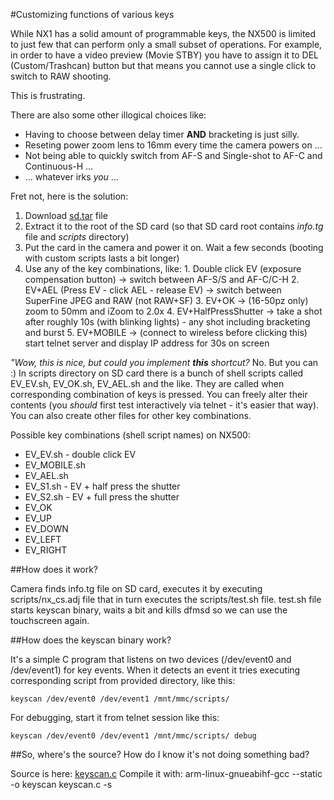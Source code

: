 #Customizing functions of various keys

While NX1 has a solid amount of programmable keys, the NX500 is limited to just few that can perform only a small subset of operations. For example, in order to have a video preview (Movie STBY) you have to assign it to DEL (Custom/Trashcan) button but that means you cannot use a single click to switch to RAW shooting. 

This is frustrating. 

There are also some other illogical choices like:
  - Having to choose between delay timer **AND** bracketing is just silly.
  - Reseting power zoom lens to 16mm every time the camera powers on ...
  - Not being able to quickly switch from AF-S and Single-shot to AF-C and Continuous-H ...
  - ... whatever irks *you* ...

Fret not, here is the solution:
  1. Download [sd.tar](https://github.com/ottokiksmaler/nx500/blob/master/sd.tar) file
  2. Extract it to the root of the SD card (so that SD card root contains *info.tg* file and *scripts* directory)
  3. Put the card in the camera and power it on. Wait a few seconds (booting with custom scripts lasts a bit longer)
  4. Use any of the key combinations, like:
    1. Double click EV (exposure compensation button) -> switch between AF-S/S and AF-C/C-H
    2. EV+AEL (Press EV - click AEL - release EV) -> switch between SuperFine JPEG and RAW (not RAW+SF)
    3. EV+OK -> (16-50pz only) zoom to 50mm and iZoom to 2.0x
    4. EV+HalfPressShutter -> take a shot after roughly 10s (with blinking lights) - any shot including bracketing and burst
    5. EV+MOBILE -> (connect to wireless before clicking this) start telnet server and display IP address for 30s on screen

*"Wow, this is nice, but could you implement **this** shortcut?*
No. But you can :)
In scripts directory on SD card there is a bunch of shell scripts called EV_EV.sh, EV_OK.sh, EV_AEL.sh and the like. They are called when corresponding combination of keys is pressed. You can freely alter their contents (you *should* first test interactively via telnet - it's easier that way). You can also create other files for other key combinations.

Possible key combinations (shell script names) on NX500:
  - EV_EV.sh - double click EV
  - EV_MOBILE.sh
  - EV_AEL.sh
  - EV_S1.sh - EV + half press the shutter
  - EV_S2.sh - EV + full press the shutter
  - EV_OK
  - EV_UP
  - EV_DOWN
  - EV_LEFT
  - EV_RIGHT

##How does it work?

Camera finds info.tg file on SD card, executes it by executing scripts/nx_cs.adj file that in turn executes the scripts/test.sh file. test.sh file starts keyscan binary, waits a bit and kills dfmsd so we can use the touchscreen again.

##How does the keyscan binary work?

It's a simple C program that listens on two devices (/dev/event0 and /dev/event1) for key events. When it detects an event it tries executing corresponding script from provided directory, like this:

```
keyscan /dev/event0 /dev/event1 /mnt/mmc/scripts/
```

For debugging, start it from telnet session like this:
```
keyscan /dev/event0 /dev/event1 /mnt/mmc/scripts/ debug
```

##So, where's the source? How do I know it's not doing something bad?

Source is here: [keyscan.c](https://github.com/ottokiksmaler/nx500/blob/master/keyscan.c)
Compile it with: arm-linux-gnueabihf-gcc --static -o keyscan keyscan.c -s
